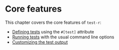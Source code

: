 # Core features

This chapter covers the core features of `test-r`:

- [Defining tests](./core_features/defining_tests.md) using the `#[test]` attribute
- [Running tests](./core_features/running_tests.md) with the usual command line options
- [Customizing the test output](./core_features/test_output.md)
